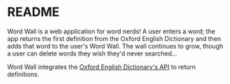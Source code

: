 # README

Word Wall is a web application for word nerds! A user enters a word; the app returns the first definition from the Oxford English Dictionary and then adds that word to the user's Word Wall. The wall continues to grow, though a user can delete words they wish they'd never searched... 

Word Wall integrates the [Oxford English Dictionary's API](https://developer.oxforddictionaries.com/) to return definitions.
